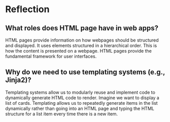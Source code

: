 # Reflection
## What roles does HTML page have in web apps?
HTML pages provide information on how webpages should be structured and displayed. It uses elements structured in a hierarchical order. This is how the content is presented on a webpage. HTML pages provide the fundamental framework for user interfaces.
## Why do we need to use templating systems (e.g., Jinja2)?
Templating systems allow us to modularly reuse and implement code to dynamically generate HTML code to render. Imagine we want to display a list of cards. Templating allows us to repeatedly generate items in the list dynamically rather than going into an HTML page and typing the HTML structure for a list item every time there is a new item.


